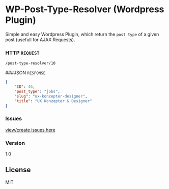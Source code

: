 # WP-Post-Type-Resolver (Wordpress Plugin)
Simple and easy Wordpress Plugin, which return the `post type` of a given post (usefull for AJAX Requests).


### HTTP `REQUEST`
```
/post-type-resolver/10
```

###JSON `RESPONSE`
```json
{
	"ID": 46,
	"post_type": "jobs",
	"slug": "ux-konzepter-designer",
	"title": "UX Konzepter & Designer"
}
```

### Issues

[view/create issues here](https://github.com/dominickolbe/WP-Post-Type-Resolver/issues)



### Version
1.0

License
----
MIT
